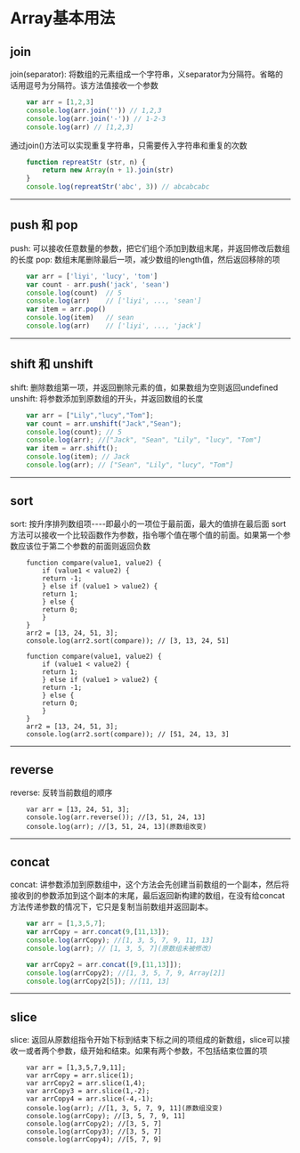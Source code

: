 # Array基本用法

##  join
join(separator): 将数组的元素组成一个字符串，义separator为分隔符。省略的话用逗号为分隔符。该方法值接收一个参数
```javascript
    var arr = [1,2,3]
    console.log(arr.join('')) // 1,2,3
    console.log(arr.join('-')) // 1-2-3
    console.log(arr) // [1,2,3] 
```
通过join()方法可以实现重复字符串，只需要传入字符串和重复的次数
```javascript
    function repreatStr (str, n) {
        return new Array(n + 1).join(str)
    }
    console.log(repreatStr('abc', 3)) // abcabcabc
```
----
##  push 和 pop
push: 可以接收任意数量的参数，把它们组个添加到数组末尾，并返回修改后数组的长度
pop: 数组末尾删除最后一项，减少数组的length值，然后返回移除的项
```javascript
    var arr = ['liyi', 'lucy', 'tom']
    var count - arr.push('jack', 'sean')
    console.log(count)  // 5
    console.log(arr)    // ['liyi', ..., 'sean']
    var item = arr.pop()
    console.log(item)   // sean
    console.log(arr)    // ['liyi', ..., 'jack']
```
----
##  shift 和 unshift
shift: 删除数组第一项，并返回删除元素的值，如果数组为空则返回undefined
unshift: 将参数添加到原数组的开头，并返回数组的长度
```javascript
    var arr = ["Lily","lucy","Tom"];
    var count = arr.unshift("Jack","Sean");
    console.log(count); // 5
    console.log(arr); //["Jack", "Sean", "Lily", "lucy", "Tom"]
    var item = arr.shift();
    console.log(item); // Jack
    console.log(arr); // ["Sean", "Lily", "lucy", "Tom"]
```
----
##  sort
sort: 按升序排列数组项----即最小的一项位于最前面，最大的值排在最后面
sort方法可以接收一个比较函数作为参数，指令哪个值在哪个值的前面。如果第一个参数应该位于第二个参数的前面则返回负数
```
    function compare(value1, value2) {
        if (value1 < value2) {
        return -1;
        } else if (value1 > value2) {
        return 1;
        } else {
        return 0;
        }
    }
    arr2 = [13, 24, 51, 3];
    console.log(arr2.sort(compare)); // [3, 13, 24, 51]

    function compare(value1, value2) {
        if (value1 < value2) {
        return 1;
        } else if (value1 > value2) {
        return -1;
        } else {
        return 0;
        }
    }
    arr2 = [13, 24, 51, 3];
    console.log(arr2.sort(compare)); // [51, 24, 13, 3]
```
----
##  reverse
reverse: 反转当前数组的顺序
```
    var arr = [13, 24, 51, 3];
    console.log(arr.reverse()); //[3, 51, 24, 13]
    console.log(arr); //[3, 51, 24, 13](原数组改变)
``` 
----
##  concat
concat: 讲参数添加到原数组中，这个方法会先创建当前数组的一个副本，然后将接收到的参数添加到这个副本的末尾，最后返回新构建的数组，在没有给concat方法传递参数的情况下，它只是复制当前数组并返回副本。
```javascript
    var arr = [1,3,5,7];
    var arrCopy = arr.concat(9,[11,13]);
    console.log(arrCopy); //[1, 3, 5, 7, 9, 11, 13]
    console.log(arr); // [1, 3, 5, 7](原数组未被修改)

    var arrCopy2 = arr.concat([9,[11,13]]);
    console.log(arrCopy2); //[1, 3, 5, 7, 9, Array[2]]
    console.log(arrCopy2[5]); //[11, 13]
```
----
##  slice
slice: 返回从原数组指令开始下标到结束下标之间的项组成的新数组，slice可以接收一或者两个参数，级开始和结束。如果有两个参数，不包括结束位置的项
```
    var arr = [1,3,5,7,9,11];
    var arrCopy = arr.slice(1);
    var arrCopy2 = arr.slice(1,4);
    var arrCopy3 = arr.slice(1,-2);
    var arrCopy4 = arr.slice(-4,-1);
    console.log(arr); //[1, 3, 5, 7, 9, 11](原数组没变)
    console.log(arrCopy); //[3, 5, 7, 9, 11]
    console.log(arrCopy2); //[3, 5, 7]
    console.log(arrCopy3); //[3, 5, 7]
    console.log(arrCopy4); //[5, 7, 9]
```